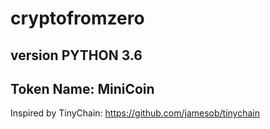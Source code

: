 # cryptofromzero

version PYTHON 3.6
------

## Token Name: MiniCoin


Inspired by TinyChain: https://github.com/jamesob/tinychain

